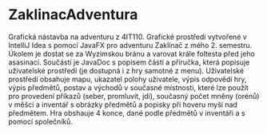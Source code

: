 # ZaklinacAdventura
Grafická nástavba na adventuru z 4IT110.
Grafické prostředí vytvořené v IntelliJ Idea s pomocí JavaFX pro adventuru Zaklínač z mého 2. semestru.
Úkolem je dostat se za Wyzimskou bránu a varovat krále foltesta před jeho asasinací.
Součástí je JavaDoc s popisem částí a příručka, která popisuje uživatelské prostředí (je dostupná i z hry samotné z menu).
Uživatelské prostředí obsahuje mapu, ukazatel polohy uživatele, výpis odpovědí hry, výpis předmětů, postav a východů v současné místnosti, které lze použít pro provedení příkazů (seber, promluvit, jdi), současný počet mněny (orénů) v měšci a inventář s obrázky předmětů a popisky při hoveru myší nad předmětem.
Hra obshauje 4 konce, dané podle předmětů v inventáři a s pomocí společníků.
